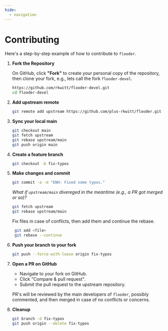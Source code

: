 ```yaml
---
hide:
  - navigation
---
```


# Contributing

Here's a step-by-step example of how to contribute to `flooder`. 

1. **Fork the Repository**

   On GitHub, click **"Fork"** to create your personal copy of the repository, then 
   clone your fork, e.g., lets call the fork `flooder-devel`.

   ```bash
   https://github.com/rkwitt/flooder-devel.git
   cd flooder-devel
   ```

2. **Add upstream remote**

   ```bash
   git remote add upstream https://github.com/plus-rkwitt/flooder.git   
   ```

3. **Sync your local main**

   ```bash
   git checkout main
   git fetch upstream
   git rebase upstream/main
   git push origin main
   ```

4. **Create a feature branch**

   ```bash
   git checkout -b fix-typos
   ```

5. **Make changes and commit**

   ```bash
   git commit -a -m "ENH: Fixed some typos."
   ```

   *What if `upstream/main` divereged in the meantime (e.g., a PR 
   got merged or so)?*

   ```bash
   git fetch upstream
   git rebase upstream/main
   ```

   Fix files in case of conflicts, then add them and continue the rebase.

   ```bash
    git add <file>
    git rebase --continue
    ```

6. **Push your branch to your fork**

   ```bash
   git push --force-with-lease origin fix-typos
   ```

7. **Open a PR on GitHub**

   * Navigate to your fork on GitHub.
   * Click "Compare & pull request".
   * Submit the pull request to the upstream repository.

   PR's will be reviewed by the main developers of `flooder`, possibly commented, and then merged in case of no conflicts or concerns.

8. **Cleanup**

   ```bash
   git branch -d fix-typos
   git push origin --delete fix-typos
   ```